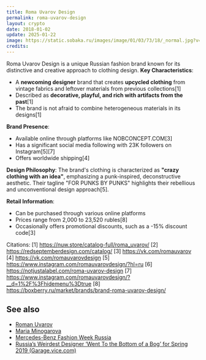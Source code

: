 ```yaml
---
title: Roma Uvarov Design
permalink: roma-uvarov-design
layout: crypto
date: 2018-01-02
update: 2025-01-22
image: https://static.sobaka.ru/images/image/01/03/73/18/_normal.jpg?v=1539857724
credits:
---
```


Roma Uvarov Design is a unique Russian fashion brand known for its distinctive and creative approach to clothing design. **Key Characteristics**:

- A **newcoming designer** brand that creates **upcycled clothing** from vintage fabrics and leftover materials from previous collections[1]
- Described as **decorative, playful, and rich with artifacts from the past**[1]
- The brand is not afraid to combine heterogeneous materials in its designs[1]

**Brand Presence**:
- Available online through platforms like NOBCONCEPT.COM[3]
- Has a significant social media following with 23K followers on Instagram[5][7]
- Offers worldwide shipping[4]

**Design Philosophy**:
The brand's clothing is characterized as **"crazy clothing with an idea"**, emphasizing a punk-inspired, deconstructive aesthetic. Their tagline "FOR PUNKS BY PUNKS" highlights their rebellious and unconventional design approach[5].

**Retail Information**:
- Can be purchased through various online platforms
- Prices range from 2,000 to 23,520 rubles[8]
- Occasionally offers promotional discounts, such as a -15% discount code[3]

Citations:
[1] https://nuw.store/catalog-full/roma_uvarov/
[2] https://redseptemberdesign.com/catalog/
[3] https://vk.com/romauvarov
[4] https://vk.com/romauvarovdesign
[5] https://www.instagram.com/romauvarovdesign/?hl=ru
[6] https://notjustalabel.com/roma-uvarov-design
[7] https://www.instagram.com/romauvarovdesign/?__d=1%2F%3Fhidemenu%3Dtrue
[8] https://boxberry.ru/market/brands/brand-roma-uvarov-design/


## See also

+ [Roman Uvarov](uvarov-roman)
+ [Maria Minogarova](minogarova-maria)
+ [Mercedes-Benz Fashion Week Russia](mercedes-benz-fashion-week-russia)
+ [Russia’s Weirdest Designer ‘Went To the Bottom of a Bog’ for Spring 2019 (Garage.vice.com)](https://garage.vice.com/en_us/article/wj9vxw/roma-uvarov-interview)
